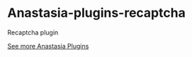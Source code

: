 # Anastasia-plugins-recaptcha
Recaptcha plugin

[See more Anastasia Plugins](http://www.anastasia-app.com/plugins)

